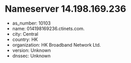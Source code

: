 # Nameserver 14.198.169.236

* as_number: 10103
* name: 014198169236.ctinets.com.
* city: Central
* country: HK
* organization: HK Broadband Network Ltd.
* version: Unknown
* dnssec: Unknown
